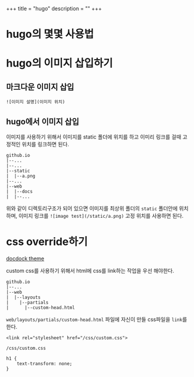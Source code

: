 +++
title = "hugo"
description = ""
+++
# hugo의 몇몇 사용법

# hugo의 이미지 삽입하기
## 마크다운 이미지 삽입

```
![이미지 설명](이미지 위치)
```

## hugo에서 이미지 삽입
이미지를 사용하기 위해서 이미지를 static 폴더에 위치를 하고 이미리 링크를 걸때 고정적인 위치를 링크하면 된다.

```
github.io
|--...
|--...
|--static
|  |--a.png
|--...
|--web
|  |--docs
|  |--...
```

위와 같이 디렉토리구조가 되어 있으면 이미지를 최상위 폴더의 `static` 폴더안에 위치하며, 이미지 링크를 `![image test](/static/a.png)` 고정 위치를 사용하면 된다.

# css override하기
[docdock theme](https://docdock.netlify.com/)

custom css를 사용하기 위해서 html에 css를 link하는 작업을 우선 해야한다.

```
github.io
|--...
|--web
|  |--layouts
|    |--partials
|      |--custom-head.html
```

`web/layouts/partials/custom-head.html` 파일에 자신이 만들 css파일을 `link`를 한다.

```
<link rel="stylesheet" href="/css/custom.css">
```

`/css/custom.css`
```
h1 {
    text-transform: none;
}